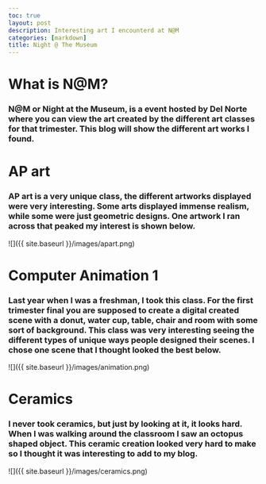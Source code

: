 ```yaml
---
toc: true
layout: post
description: Interesting art I encounterd at N@M 
categories: [markdown]
title: Night @ The Museum
---
```


# What is N@M?
### N@M or Night at the Museum, is a event hosted by Del Norte where you can view the art created by the different art classes for that trimester. This blog will show the different art works I found.

# AP art
### AP art is a very unique class, the different artworks displayed were very interesting. Some arts displayed immense realism, while some were just geometric designs. One artwork I ran across that peaked my interest is shown below.
![]({{ site.baseurl }}/images/apart.png)

# Computer Animation 1
### Last year when I was a freshman, I took this class. For the first trimester final you are supposed to create a digital created scene with a donut, water cup, table, chair and room with some sort of background. This class was very interesting seeing the different types of unique ways people designed their scenes. I chose one scene that I thought looked the best below.
![]({{ site.baseurl }}/images/animation.png)

# Ceramics
### I never took ceramics, but just by looking at it, it looks hard. When I was walking around the classroom I saw an octopus shaped object. This ceramic creation looked very hard to make so I thought it was interesting to add to my blog.
![]({{ site.baseurl }}/images/ceramics.png)



